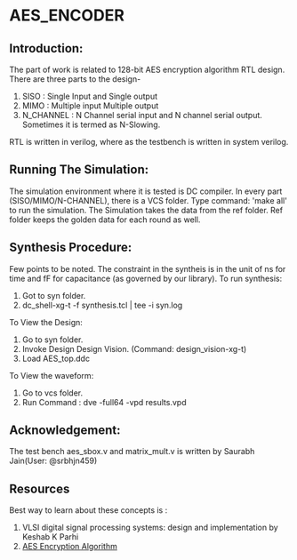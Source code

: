 # AES_ENCODER

## Introduction:
The part of work is related to 128-bit AES encryption algorithm RTL design.  There are three parts to the design-
1. SISO : Single Input and Single output
2. MIMO : Multiple input Multiple output
3. N_CHANNEL : N Channel serial input and N channel serial output. Sometimes it is termed as N-Slowing.

RTL is written in verilog, where as the testbench is written in system verilog.


## Running The Simulation: 
The simulation environment where it is tested is DC compiler. 
In every part (SISO/MIMO/N-CHANNEL), there is a VCS folder. Type command: 'make all' to run the simulation.
The Simulation takes the data from the ref folder. Ref folder keeps the golden data for each round as well. 

## Synthesis Procedure: 
Few points to be noted. The constraint in the syntheis is in the unit of ns for time and fF for capacitance (as governed by our library). 
To run synthesis:
1. Got to syn folder.
2. dc_shell-xg-t -f synthesis.tcl | tee -i syn.log 

To View the Design:
1. Go to syn folder.
2. Invoke Design Design Vision. (Command: design_vision-xg-t)
3. Load AES_top.ddc

To View the waveform:
1. Go to vcs folder.
2. Run Command : dve -full64 -vpd results.vpd

## Acknowledgement: 
The test bench aes_sbox.v and matrix_mult.v is written by Saurabh Jain(User: @srbhjn459)

## Resources
Best way to learn about these concepts is : 
1. VLSI digital signal processing systems: design and implementation by Keshab K Parhi
2. [AES Encryption Algorithm](https://www.youtube.com/watch?v=gP4PqVGudtg) 

